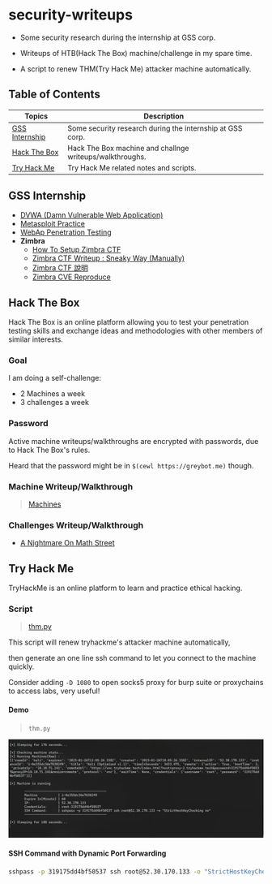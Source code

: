 # security-writeups

- Some security research during the internship at GSS corp.

- Writeups of HTB(Hack The Box) machine/challenge in my spare time.

- A script to renew THM(Try Hack Me) attacker machine automatically.

## Table of Contents

| Topics                            | Description                                               |
|-----------------------------------|-----------------------------------------------------------|
| [GSS Internship](#gss-internship) | Some security research during the internship at GSS corp. |
| [Hack The Box](#hack-the-box)     | Hack The Box machine and challnge writeups/walkthroughs.  |
| [Try Hack Me](#try-hack-me)       | Try Hack Me related notes and scripts.                    |

## GSS Internship

- [DVWA (Damn Vulnerable Web Application)](./gss/DVWA.md)
- [Metasploit Practice](./gss/metasploit.md)
- [WebAp Penetration Testing](./gss/WebAp-PT.md)
- **Zimbra**
  - [How To Setup Zimbra CTF](https://medium.com/@opabravo/frist-time-deploying-a-ctf-challenge-c13871d45970)
  - [Zimbra CTF Writeup : Sneaky Way (Manually)](https://medium.com/@opabravo/zimbra-ctf-writeup-manually-6afe91be52a0)
  - [Zimbra CTF 說明](./gss/Zimbra-CTF-Intro.pdf)
  - [Zimbra CVE Reproduce](./gss/Zimbra.pdf)

## Hack The Box

Hack The Box is an online platform allowing you to test your penetration testing skills and exchange ideas and methodologies with other members of similar interests.

### Goal

I am doing a self-challenge:

- 2 Machines a week
- 3 challenges a week

### Password

Active machine writeups/walkthroughs are encrypted with passwords, due to Hack The Box's rules.

Heard that the password might be in `$(cewl https://greybot.me)` though.

### Machine Writeup/Walkthrough

> [Machines](./htb/Machines)

### Challenges Writeup/Walkthrough

- [A Nightmare On Math Street](./htb/Challenges/A-Nightmare-On-Math-Street.pdf)

## Try Hack Me

TryHackMe is an online platform to learn and practice ethical hacking.

### Script

> [thm.py](./thm/thm.py)

This script will renew tryhackme's attacker machine automatically,

then generate an one line ssh command to let you connect to the machine quickly.

Consider adding `-D 1080` to open socks5 proxy for burp suite or proxychains to access labs, very useful!

#### Demo

> `thm.py`

![THM Script](./img/thm_script.png)

#### SSH Command with Dynamic Port Forwarding

```bash
sshpass -p 319175dd4bf50537 ssh root@52.30.170.133 -o "StrictHostKeyChecking no" -D 1080
```
